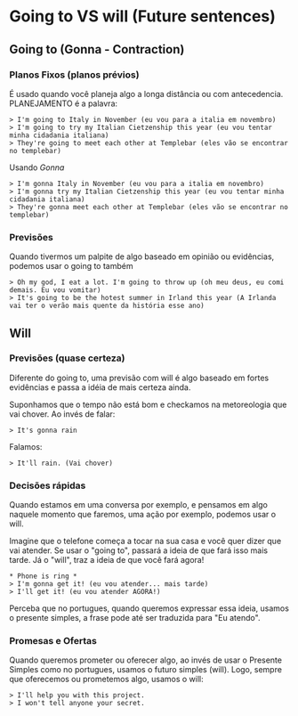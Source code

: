 # Going to VS will (Future sentences)

## Going to (Gonna - Contraction)

### Planos Fixos (planos prévios)
É usado quando você planeja algo a longa distância ou com antecedencia. PLANEJAMENTO é a palavra:

```
> I'm going to Italy in November (eu vou para a italia em novembro)
> I'm going to try my Italian Cietzenship this year (eu vou tentar minha cidadania italiana)
> They're going to meet each other at Templebar (eles vão se encontrar no templebar)
```

Usando *Gonna*
```
> I'm gonna Italy in November (eu vou para a italia em novembro)
> I'm gonna try my Italian Cietzenship this year (eu vou tentar minha cidadania italiana)
> They're gonna meet each other at Templebar (eles vão se encontrar no templebar)
```

### Previsões 
Quando tivermos um palpite de algo baseado em opinião ou evidências, podemos usar o going to também

```
> Oh my god, I eat a lot. I'm going to throw up (oh meu deus, eu comi demais. Eu vou vomitar)
> It's going to be the hotest summer in Irland this year (A Irlanda vai ter o verão mais quente da história esse ano)
```

## Will

### Previsões (quase certeza)
Diferente do going to, uma previsão com will é algo baseado em fortes evidências e passa a idéia de mais certeza ainda.

Suponhamos que o tempo não está bom e checkamos na metoreologia que vai chover. Ao invés de falar:

```
> It's gonna rain
```

Falamos:

```
> It'll rain. (Vai chover) 
```

### Decisões rápidas
Quando estamos em uma conversa por exemplo, e pensamos em algo naquele momento que faremos, uma ação por exemplo, podemos usar o will.

Imagine que o telefone começa a tocar na sua casa e você quer dizer que vai atender. Se usar o "going to", passará a ideia de que fará isso mais tarde. Já o "will", traz a ideia de que você fará agora!

```
* Phone is ring *
> I'm gonna get it! (eu vou atender... mais tarde)
> I'll get it! (eu vou atender AGORA!)
```

Perceba que no portugues, quando queremos expressar essa ideia, usamos o presente simples, a frase pode até ser traduzida para "Eu atendo".

### Promesas e Ofertas
Quando queremos prometer ou oferecer algo, ao invés de usar o Presente Simples como no portugues, usamos o futuro simples (will). Logo, sempre que oferecemos ou prometemos algo, usamos o will:

```
> I'll help you with this project.
> I won't tell anyone your secret.
```
